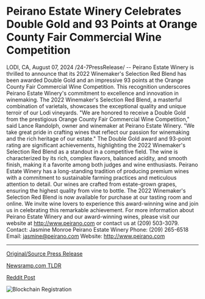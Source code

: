 # Peirano Estate Winery Celebrates Double Gold and 93 Points at Orange County Fair Commercial Wine Competition

LODI, CA, August 07, 2024 /24-7PressRelease/ -- Peirano Estate Winery is thrilled to announce that its 2022 Winemaker's Selection Red Blend has been awarded Double Gold and an impressive 93 points at the Orange County Fair Commercial Wine Competition.  This recognition underscores Peirano Estate Winery's commitment to excellence and innovation in winemaking. The 2022 Winemaker's Selection Red Blend, a masterful combination of varietals, showcases the exceptional quality and unique terroir of our Lodi vineyards.  "We are honored to receive a Double Gold from the prestigious Orange County Fair Commercial Wine Competition," said Lance Randolph, owner and winemaker at Peirano Estate Winery. "We take great pride in crafting wines that reflect our passion for winemaking and the rich heritage of our estate."  The Double Gold award and 93-point rating are significant achievements, highlighting the 2022 Winemaker's Selection Red Blend as a standout in a competitive field. The wine is characterized by its rich, complex flavors, balanced acidity, and smooth finish, making it a favorite among both judges and wine enthusiasts.  Peirano Estate Winery has a long-standing tradition of producing premium wines with a commitment to sustainable farming practices and meticulous attention to detail. Our wines are crafted from estate-grown grapes, ensuring the highest quality from vine to bottle.  The 2022 Winemaker's Selection Red Blend is now available for purchase at our tasting room and online. We invite wine lovers to experience this award-winning wine and join us in celebrating this remarkable achievement.  For more information about Peirano Estate Winery and our award-winning wines, please visit our website at http://www.peirano.com or contact us at (209) 503-3079.  Contact: Jasmine Monroe Peirano Estate Winery Phone: (209) 265-6518 Email: jasmine@peirano.com Website: http://www.peirano.com 

---

[Original/Source Press Release](https://www.24-7pressrelease.com/press-release/513142/peirano-estate-winery-celebrates-double-gold-and-93-points-at-orange-county-fair-commercial-wine-competition)
                    

[Newsramp.com TLDR](None) 



[Reddit Post](https://www.reddit.com/r/AwardsAndRecognition/comments/1em5eyq/peirano_estate_winerys_2022_winemakers_selection/) 



![Blockchain Registration](https://cdn.newsramp.app/24-7PressRelease/qrcode/248/7/bestVJQn.webp)